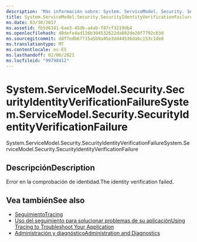 ```yaml
---
description: 'Más información sobre: System. ServiceModel. Security. SecurityIdentityVerificationFailure'
title: System.ServiceModel.Security.SecurityIdentityVerificationFailure
ms.date: 03/30/2017
ms.assetid: fb5d6341-6ae3-45db-a4ab-f87cf3219db4
ms.openlocfilehash: 40defe4ad136b304532622da802de20f7792c83d
ms.sourcegitcommit: ddf7edb67715a5b9a45e3dd44536dabc153c1de0
ms.translationtype: MT
ms.contentlocale: es-ES
ms.lasthandoff: 02/06/2021
ms.locfileid: "99798412"
---
```

# <a name="systemservicemodelsecuritysecurityidentityverificationfailure"></a><span data-ttu-id="61bb4-103">System.ServiceModel.Security.SecurityIdentityVerificationFailure</span><span class="sxs-lookup"><span data-stu-id="61bb4-103">System.ServiceModel.Security.SecurityIdentityVerificationFailure</span></span>

<span data-ttu-id="61bb4-104">System.ServiceModel.Security.SecurityIdentityVerificationFailure</span><span class="sxs-lookup"><span data-stu-id="61bb4-104">System.ServiceModel.Security.SecurityIdentityVerificationFailure</span></span>  
  
## <a name="description"></a><span data-ttu-id="61bb4-105">Descripción</span><span class="sxs-lookup"><span data-stu-id="61bb4-105">Description</span></span>  

 <span data-ttu-id="61bb4-106">Error en la comprobación de identidad.</span><span class="sxs-lookup"><span data-stu-id="61bb4-106">The identity verification failed.</span></span>  
  
## <a name="see-also"></a><span data-ttu-id="61bb4-107">Vea también</span><span class="sxs-lookup"><span data-stu-id="61bb4-107">See also</span></span>

- [<span data-ttu-id="61bb4-108">Seguimiento</span><span class="sxs-lookup"><span data-stu-id="61bb4-108">Tracing</span></span>](index.md)
- [<span data-ttu-id="61bb4-109">Uso del seguimiento para solucionar problemas de su aplicación</span><span class="sxs-lookup"><span data-stu-id="61bb4-109">Using Tracing to Troubleshoot Your Application</span></span>](using-tracing-to-troubleshoot-your-application.md)
- [<span data-ttu-id="61bb4-110">Administración y diagnóstico</span><span class="sxs-lookup"><span data-stu-id="61bb4-110">Administration and Diagnostics</span></span>](../index.md)
